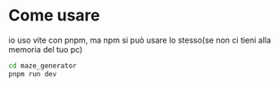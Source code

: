 # Come usare

io uso vite con pnpm, ma npm si può usare lo stesso(se non ci tieni alla memoria del tuo pc)

```bash
cd maze_generator
pnpm run dev
```